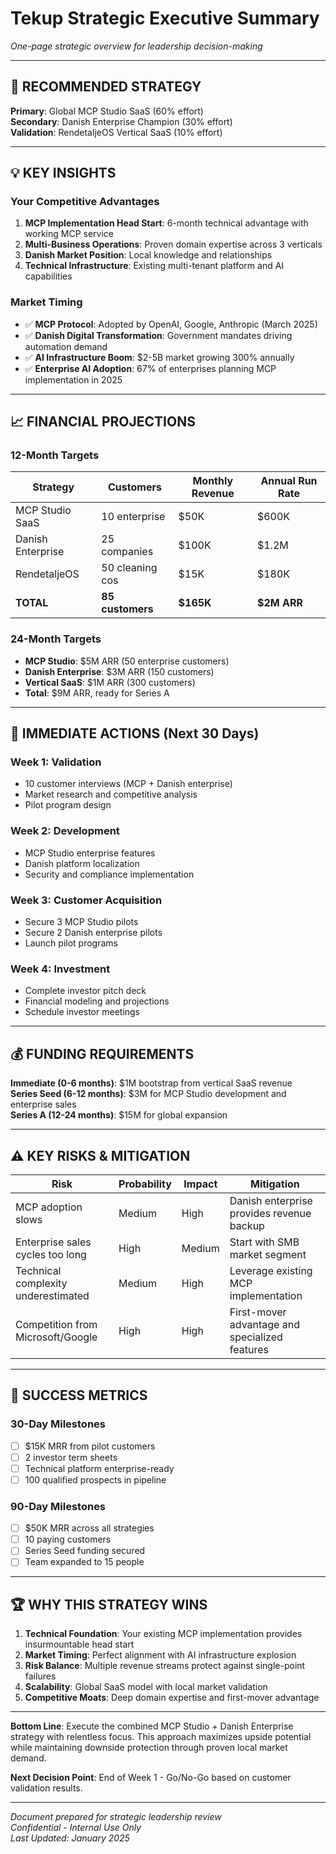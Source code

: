 # Tekup Strategic Executive Summary

*One-page strategic overview for leadership decision-making*

---

## 🎯 RECOMMENDED STRATEGY

**Primary**: Global MCP Studio SaaS (60% effort)  
**Secondary**: Danish Enterprise Champion (30% effort)  
**Validation**: RendetaljeOS Vertical SaaS (10% effort)

---

## 💡 KEY INSIGHTS

### Your Competitive Advantages
1. **MCP Implementation Head Start**: 6-month technical advantage with working MCP service
2. **Multi-Business Operations**: Proven domain expertise across 3 verticals
3. **Danish Market Position**: Local knowledge and relationships
4. **Technical Infrastructure**: Existing multi-tenant platform and AI capabilities

### Market Timing
- ✅ **MCP Protocol**: Adopted by OpenAI, Google, Anthropic (March 2025)
- ✅ **Danish Digital Transformation**: Government mandates driving automation demand
- ✅ **AI Infrastructure Boom**: $2-5B market growing 300% annually
- ✅ **Enterprise AI Adoption**: 67% of enterprises planning MCP implementation in 2025

---

## 📈 FINANCIAL PROJECTIONS

### 12-Month Targets
| Strategy | Customers | Monthly Revenue | Annual Run Rate |
|----------|-----------|-----------------|-----------------|
| MCP Studio SaaS | 10 enterprise | $50K | $600K |
| Danish Enterprise | 25 companies | $100K | $1.2M |
| RendetaljeOS | 50 cleaning cos | $15K | $180K |
| **TOTAL** | **85 customers** | **$165K** | **$2M ARR** |

### 24-Month Targets
- **MCP Studio**: $5M ARR (50 enterprise customers)
- **Danish Enterprise**: $3M ARR (150 customers)  
- **Vertical SaaS**: $1M ARR (300 customers)
- **Total**: $9M ARR, ready for Series A

---

## 🚀 IMMEDIATE ACTIONS (Next 30 Days)

### Week 1: Validation
- 10 customer interviews (MCP + Danish enterprise)
- Market research and competitive analysis
- Pilot program design

### Week 2: Development  
- MCP Studio enterprise features
- Danish platform localization
- Security and compliance implementation

### Week 3: Customer Acquisition
- Secure 3 MCP Studio pilots
- Secure 2 Danish enterprise pilots  
- Launch pilot programs

### Week 4: Investment
- Complete investor pitch deck
- Financial modeling and projections
- Schedule investor meetings

---

## 💰 FUNDING REQUIREMENTS

**Immediate (0-6 months)**: $1M bootstrap from vertical SaaS revenue  
**Series Seed (6-12 months)**: $3M for MCP Studio development and enterprise sales  
**Series A (12-24 months)**: $15M for global expansion

---

## ⚠️ KEY RISKS & MITIGATION

| Risk | Probability | Impact | Mitigation |
|------|-------------|--------|------------|
| MCP adoption slows | Medium | High | Danish enterprise provides revenue backup |
| Enterprise sales cycles too long | High | Medium | Start with SMB market segment |
| Technical complexity underestimated | Medium | High | Leverage existing MCP implementation |
| Competition from Microsoft/Google | High | High | First-mover advantage and specialized features |

---

## 🎪 SUCCESS METRICS

### 30-Day Milestones
- [ ] $15K MRR from pilot customers
- [ ] 2 investor term sheets
- [ ] Technical platform enterprise-ready
- [ ] 100 qualified prospects in pipeline

### 90-Day Milestones  
- [ ] $50K MRR across all strategies
- [ ] 10 paying customers
- [ ] Series Seed funding secured
- [ ] Team expanded to 15 people

---

## 🏆 WHY THIS STRATEGY WINS

1. **Technical Foundation**: Your existing MCP implementation provides insurmountable head start
2. **Market Timing**: Perfect alignment with AI infrastructure explosion
3. **Risk Balance**: Multiple revenue streams protect against single-point failures
4. **Scalability**: Global SaaS model with local market validation
5. **Competitive Moats**: Deep domain expertise and first-mover advantage

---

**Bottom Line**: Execute the combined MCP Studio + Danish Enterprise strategy with relentless focus. This approach maximizes upside potential while maintaining downside protection through proven local market demand.

**Next Decision Point**: End of Week 1 - Go/No-Go based on customer validation results.

---

*Document prepared for strategic leadership review*  
*Confidential - Internal Use Only*  
*Last Updated: January 2025*